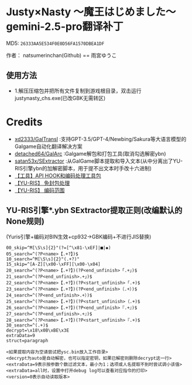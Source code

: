 # Justy×Nasty ～魔王はじめました～ gemini-2.5-pro翻译补丁 

MD5: `26333AA5E534F0E0D56FA1570DBEA1DF`

作者： natsumerinchan(Github) == 雨宮ゆうこ

## 使用方法
- 1.解压压缩包并把所有文件复制到游戏根目录，双击运行justynasty_chs.exe(已改GBK无需转区)

# Credits

- [xd2333/GalTransl](https://github.com/xd2333/GalTransl.git) :支持GPT-3.5/GPT-4/Newbing/Sakura等大语言模型的Galgame自动化翻译解决方案
- [detached64/GalArc](https://github.com/detached64/GalArc.git) :Galgame解包和打包工具(取消勾选解密ybn)
- [satan53x/SExtractor](https://github.com/satan53x/SExtractor.git) :从GalGame脚本提取和导入文本(从中分离出了YU-RIS引擎ybn的加解密脚本，用于提不出文本时手改十六进制)
- [【工具】API HOOK和编码处理工具包](https://www.ai2.moe/topic/29225-【工具】api-hook和编码处理工具包)
- [【YU-RIS】 免封包处理](https://www.cnblogs.com/Dir-A/p/18096964)
- [【YU-RIS】 编码范围](https://www.cnblogs.com/Dir-A/p/16901840)

## YU-RIS引擎*.ybn SExtractor提取正则(改编默认的None规则)
(Yuris引擎+编码对BIN生效+cp932->GBK编码+不进行JIS替换)
```
00_skip=^M[\S\s]{2}"(?=[^\x81-\xEF]|■|◆)
05_search=^(?P<name>【.+?】)$
10_search=^M[\S\s]{2}"(.+?)"
15_skip=^[A-Z][\x00-\xFF][\x00-\x04]
20_search=^(?P<name>【.+?】)(?P<end_unfinish>「.+」)$
21_search=^(?P<end_unfinish>.+」)$
22_search=^(?P<name>【.+?】)(?P<start_unfinish>「.+)$
23_search=^(?P<name>【.+?】)(?P<end_unfinish>（.+）)$
24_search=^(?P<end_unfinish>.+）)$
25_search=^(?P<name>【.+?】)(?P<start_unfinish>（.+)$
26_search=^(?P<name>【.+?】)(?P<end_unfinish>『.+』)$
27_search=^(?P<end_unfinish>.+』)$
28_search=^(?P<name>【.+?】)(?P<start_unfinish>『.+)$
30_search=^(.+)$
decrypt=\x18\x0B\xBE\x3E
extraData=9
struct=paragraph

<如果提取内容为空请尝试把ysc.bin放入工作目录>
<decrypt为auto是自动解密，也可以指定密钥，如果已解密则删除decrypt这一行>
<extraData=9表示按参数个数过滤文本，最小为1；选项或人名提取不到时尝试调小该值>
<extraData=all时，设置中打开debug log可以查看对应指令的打印>
<version=0表示自动读取版本>
```

